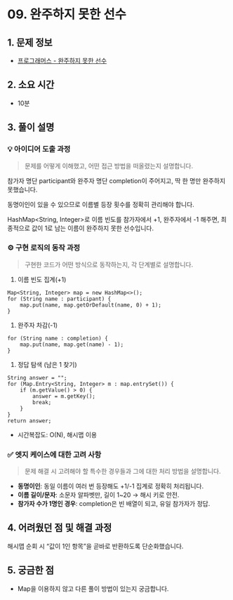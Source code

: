 # **09. 완주하지 못한 선수**

## **1. 문제 정보**

- [프로그래머스 - 완주하지 못한 선수](https://school.programmers.co.kr/learn/courses/30/lessons/42576)

## **2. 소요 시간**

- 10분 

## **3. 풀이 설명**

### **💡 아이디어 도출 과정**

> 문제를 어떻게 이해했고, 어떤 접근 방법을 떠올렸는지 설명합니다.
> 

참가자 명단 participant와 완주자 명단 completion이 주어지고, 딱 한 명만 완주하지 못했습니다.

동명이인이 있을 수 있으므로 이름별 등장 횟수를 정확히 관리해야 합니다.

HashMap<String, Integer>로 이름 빈도를 참가자에서 +1, 완주자에서 -1 해주면, 최종적으로 값이 1로 남는 이름이 완주하지 못한 선수입니다.

### **⚙️ 구현 로직의 동작 과정**

> 구현한 코드가 어떤 방식으로 동작하는지, 각 단계별로 설명합니다.
> 
1. 이름 빈도 집계(+1)

```
Map<String, Integer> map = new HashMap<>();
for (String name : participant) {
    map.put(name, map.getOrDefault(name, 0) + 1);
}
```

1. 완주자 차감(-1)

```
for (String name : completion) {
    map.put(name, map.get(name) - 1);
}
```

1. 정답 탐색 (남은 1 찾기)

```
String answer = "";
for (Map.Entry<String, Integer> m : map.entrySet()) {
    if (m.getValue() > 0) {
        answer = m.getKey();
        break;
    }
}
return answer;
```

- 시간복잡도: O(N), 해시맵 이용

### **✅ 엣지 케이스에 대한 고려 사항**

> 문제 해결 시 고려해야 할 특수한 경우들과 그에 대한 처리 방법을 설명합니다.
> 
- **동명이인**: 동일 이름이 여러 번 등장해도 +1/-1 집계로 정확히 처리됩니다.
- **이름 길이/문자**: 소문자 알파벳만, 길이 1~20 → 해시 키로 안전.
- **참가자 수가 1명인 경우**: completion은 빈 배열이 되고, 유일 참가자가 정답.

## **4. 어려웠던 점 및 해결 과정**

해시맵 순회 시 “값이 1인 항목”을 곧바로 반환하도록 단순화했습니다.

## **5. 궁금한 점**

- Map을 이용하지 않고 다른 풀이 방법이 있는지 궁금합니다.